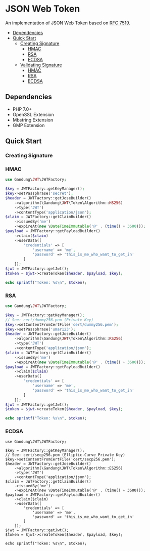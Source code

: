 # JSON Web Token

An implementation of JSON Web Token based on [RFC 7519](https://tools.ietf.org/html/rfc7519).

- [Dependencies](#dependencies)
- [Quick Start](#quick-start)
	- [Creating Signature](#creating-signature)
		- [HMAC](#hmac)
		- [RSA](#rsa)
		- [ECDSA](#ecdsa)
	- [Validating Signature](#validating-signature)
		- [HMAC](#hmac)
		- [RSA](#rsa)
		- [ECDSA](#ecdsa)

## Dependencies
- PHP 7.0+
- OpenSSL Extension
- Mbstring Extension
- GMP Extension

## Quick Start

### Creating Signature

### HMAC

```php
use Gandung\JWT\JWTFactory;

$key = JWTFactory::getKeyManager();
$key->setPassphrase('secret');
$header = JWTFactory::getJoseBuilder()
	->algorithm(\Gandung\JWT\Token\Algorithm::HS256)
	->type('JWT')
	->contentType('application/json');
$claim = JWTFactory::getClaimBuilder()
	->issuedBy('me')
	->expireAt(new \DateTimeImmutable('@' . (time() + 3600)));
$payload = JWTFactory::getPayloadBuilder()
	->claim($claim)
	->userData([
		'credentials' => [
			'username' => 'me',
			'password' => 'this_is_me_who_want_to_get_in'
		]
	]);
$jwt = JWTFactory::getJwt();
$token = $jwt->createToken($header, $payload, $key);

echo sprintf("Token: %s\n", $token);
```

### RSA

```php
use Gandung\JWT\JWTFactory;

$key = JWTFactory::getKeyManager();
// See: cert/dummy256.pem (Private Key)
$key->setContentFromCertFile('cert/dummy256.pem');
$key->setPassphrase('umar123');
$header = JWTFactory::getJoseBuilder()
	->algorithm(\Gandung\JWT\Token\Algorithm::RS256)
	->type('JWT')
	->contentType('application/json');
$claim = JWTFactory::getClaimBuilder()
	->issuedBy('me')
	->expireAt(new \DateTimeImmutable('@' . (time() + 3600)));
$payload = JWTFactory::getPayloadBuilder()
	->claim($claim)
	->userData([
		'credentials' => [
			'username' => 'me',
			'password' => 'this_is_me_who_want_to_get_in'
		]
	]);
$jwt = JWTFactory::getJwt();
$token = $jwt->createToken($header, $payload, $key);

echo sprintf("Token: %s\n", $token);
```

### ECDSA

```
use Gandung\JWT\JWTFactory;

$key = JWTFactory::getKeyManager();
// See: cert/secp256.pem (Elliptic-Curve Private Key)
$key->setContentFromCertFile('cert/secp256.pem');
$header = JWTFactory::getJoseBuilder()
	->algorithm(\Gandung\JWT\Token\Algorithm::ES256)
	->type('JWT')
	->contentType('application/json');
$claim = JWTFactory::getClaimBuilder()
	->issuedBy('me')
	->expireAt(new \DateTimeImmutable('@' . (time() + 3600)));
$payload = JWTFactory::getPayloadBuilder()
	->claim($claim)
	->userData([
		'credentials' => [
			'username' => 'me',
			'password' => 'this_is_me_who_want_to_get_in'
		]
	]);
$jwt = JWTFactory::getJwt();
$token = $jwt->createToken($header, $payload, $key);

echo sprintf("Token: %s\n", $token);
```
